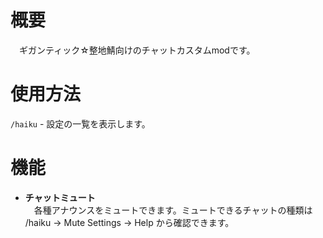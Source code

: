 # 概要  
　ギガンティック☆整地鯖向けのチャットカスタムmodです。 
# 使用方法
`/haiku` - 設定の一覧を表示します。
# 機能
- **チャットミュート**  
　各種アナウンスをミュートできます。ミュートできるチャットの種類は /haiku -> Mute Settings -> Help から確認できます。  
